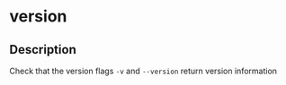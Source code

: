# version 

## Description
Check that the version flags `-v` and `--version` return version information


